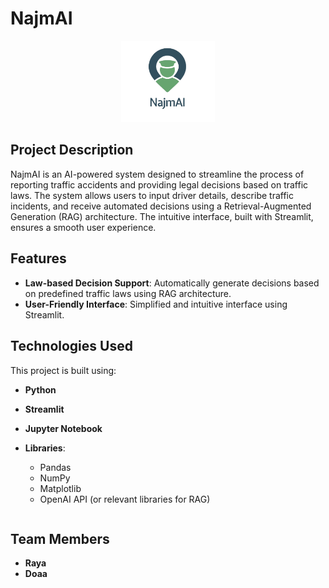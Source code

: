 # NajmAI

<p align="center">
  <img src="NajmAI-Logo.png" alt="NajmAI Logo" width="150">
</p>

## Project Description
NajmAI is an AI-powered system designed to streamline the process of reporting traffic accidents and providing legal decisions based on traffic laws. The system allows users to input driver details, describe traffic incidents, and receive automated decisions using a Retrieval-Augmented Generation (RAG) architecture. The intuitive interface, built with Streamlit, ensures a smooth user experience.

## Features
- **Law-based Decision Support**: Automatically generate decisions based on predefined traffic laws using RAG architecture.
- **User-Friendly Interface**: Simplified and intuitive interface using Streamlit.

## Technologies Used
This project is built using:

- **Python**
- **Streamlit**
- **Jupyter Notebook**
- **Libraries**:
  - Pandas
  - NumPy
  - Matplotlib
  - OpenAI API (or relevant libraries for RAG)

   ```
   
## Team Members
- **Raya**
- **Doaa**



